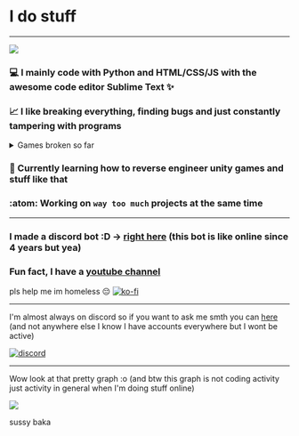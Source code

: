 # I do stuff

---

<img src="https://media.tenor.com/jKTaSAhUjpgAAAAC/yui-x-azusa-yui.gif" />

 ### 💻 I mainly code with Python and HTML/CSS/JS with the awesome code editor Sublime Text ✨
 ### 📈 I like breaking everything, finding bugs and just constantly tampering with programs
 
<details>
    <summary>Games broken so far</summary>
    
     * Genshin Impact - out of map, broke ability cool-down, made paimon transcend out of existence, made wishes on non existing banner
     * Minecraft - tampered with game code, save files, and much more
     * Overwatch - out of map and explored around
     * Warframe - transformed enemy in canon ball and transcended out of map
     * Slime Rancher - access zones of map before possible
     * Forza Horizon 2 - out of map
     * Forza Motosport 7 - transcended out of map in main menu
     * Tera - out of map
     * Undertale - tampered with game code
     * Goat Simulator - under map
     * Calico - pass though wall
     * Fortnite - out of map
     * Gmod - self explanatory, their physics engine sucks and therefore games like Half Life, Portal and Stanley Parable were also broken
     * Minecraft Dungeons - made illegal moves and crashed game way too many times
     * Yandere Simulator - out of map, made items and npc vanish out of existence

And a few others too 

 </details> 
 
 ### 🤔 Currently learning how to reverse engineer unity games and stuff like that
 ### :atom: Working on `way too much` projects at the same time
 
 ---
 
 ### I made a discord bot :D -> [right here](https://bit.ly/BlueDiscordBot) (this bot is like online since 4 years but yea)

 ### Fun fact, I have a [youtube channel](https://www.youtube.com/channel/UCdJy-MFYbTV26qSyfhJ_mXw)

 pls help me im homeless 😔
 [![ko-fi](https://ko-fi.com/img/githubbutton_sm.svg)](https://ko-fi.com/J3J03KEUN)
 
 ---
 
 I'm almost always on discord so if you want to ask me smth you can [here](https://discord.gg/fzRdtVh) (and not anywhere else I know I have accounts everywhere but I wont be active)
 
 [![discord](https://discord.c99.nl/widget/theme-3/365044970027089920.png)](https://discord.gg/fzRdtVh)
 
 ---
 Wow look at that pretty graph :o (and btw this graph is not coding activity just activity in general when I'm doing stuff online)
 
 <a href="https://wakatime.com"><img src="https://wakatime.com/share/@Escartem/9b2acaf9-a006-4b50-ad68-bf9c8640ef95.png" /></a>
 
sussy baka
